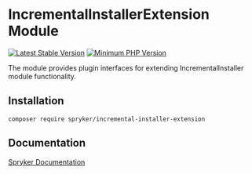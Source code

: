 # IncrementalInstallerExtension Module
[![Latest Stable Version](https://poser.pugx.org/spryker/incremental-installer-extension/v/stable.svg)](https://packagist.org/packages/spryker/incremental-installer-extension)
[![Minimum PHP Version](https://img.shields.io/badge/php-%3E%3D%208.2-8892BF.svg)](https://php.net/)

The module provides plugin interfaces for extending IncrementalInstaller module functionality.

## Installation

```
composer require spryker/incremental-installer-extension
```

## Documentation

[Spryker Documentation](https://docs.spryker.com)
